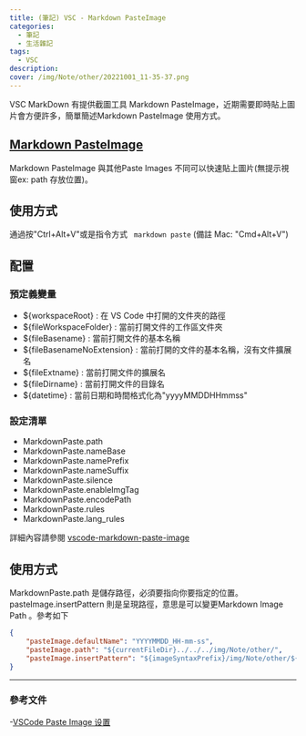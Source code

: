 ```yaml
---
title: (筆記) VSC - Markdown PasteImage
categories: 
  - 筆記 
  - 生活雜記
tags: 
  - VSC
description:
cover: /img/Note/other/20221001_11-35-37.png
---
```


VSC MarkDown 有提供截圖工具 Markdown PasteImage，近期需要即時貼上圖片會方便許多，簡單簡述Markdown PasteImage 使用方式。

## [Markdown PasteImage](https://marketplace.visualstudio.com/items?itemName=telesoho.vscode-markdown-paste-image)
Markdown PasteImage 與其他Paste Images 不同可以快速貼上圖片(無提示視窗ex: path 存放位置)。

## 使用方式
通過按"Ctrl+Alt+V"或是指令方式 ``` markdown paste``` (備註 Mac: "Cmd+Alt+V")

## 配置
### 預定義變量
- ${workspaceRoot} : 在 VS Code 中打開的文件夾的路徑
- ${fileWorkspaceFolder} : 當前打開文件的工作區文件夾
- ${fileBasename} : 當前打開文件的基本名稱
- ${fileBasenameNoExtension} : 當前打開的文件的基本名稱，沒有文件擴展名
- ${fileExtname} : 當前打開文件的擴展名
- ${fileDirname} : 當前打開文件的目錄名
- ${datetime} : 當前日期和時間格式化為"yyyyMMDDHHmmss"

### 設定清單
- MarkdownPaste.path 
- MarkdownPaste.nameBase
- MarkdownPaste.namePrefix
- MarkdownPaste.nameSuffix
- MarkdownPaste.silence
- MarkdownPaste.enableImgTag
- MarkdownPaste.encodePath
- MarkdownPaste.rules
- MarkdownPaste.lang_rules

詳細內容請參閱 [vscode-markdown-paste-image](https://github.com/telesoho/vscode-markdown-paste-image)


## 使用方式
MarkdownPaste.path 是儲存路徑，必須要指向你要指定的位置。pasteImage.insertPattern 則是呈現路徑，意思是可以變更Markdown Image Path 。參考如下
```json
{
    "pasteImage.defaultName": "YYYYMMDD_HH-mm-ss",
    "pasteImage.path": "${currentFileDir}../../../img/Note/other/",
    "pasteImage.insertPattern": "${imageSyntaxPrefix}/img/Note/other/${imageFileName}${imageSyntaxSuffix}",
}
```

---
### 參考文件
-[VSCode Paste Image 设置](https://blog.51cto.com/u_15127700/4163443)




